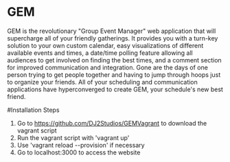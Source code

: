 # GEM
GEM is the revolutionary "Group Event Manager" web application that will supercharge all of your friendly gatherings.
It provides you with a turn-key solution to your own custom calendar, easy visualizations of different available events and times, a date/time polling feature allowing all audiences to get involved on finding the best times, and a comment section for improved communication and integration.
Gone are the days of one person trying to get people together and having to jump through hoops just to organize your friends. All of your scheduling and communication applications have hyperconverged to create GEM, your schedule's new best friend.


#Installation Steps
1. Go to https://github.com/DJ2Studios/GEMVagrant to download the vagrant script
2. Run the vagrant script with 'vagrant up'
  1. Use 'vagrant reload --provision' if necessary
3. Go to localhost:3000 to access the website
